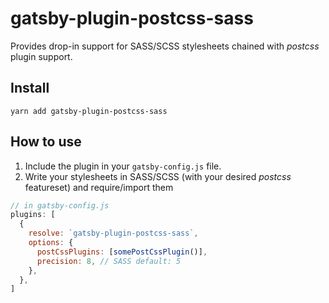# gatsby-plugin-postcss-sass

Provides drop-in support for SASS/SCSS stylesheets chained with _postcss_ plugin
support.

## Install

`yarn add gatsby-plugin-postcss-sass`

## How to use

1. Include the plugin in your `gatsby-config.js` file.
2. Write your stylesheets in SASS/SCSS (with your desired _postcss_ featureset)
   and require/import them

```javascript
// in gatsby-config.js
plugins: [
  {
    resolve: `gatsby-plugin-postcss-sass`,
    options: {
      postCssPlugins: [somePostCssPlugin()],
      precision: 8, // SASS default: 5
    },
  },
]
```
